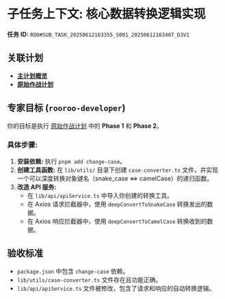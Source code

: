 # 子任务上下文: 核心数据转换逻辑实现

**任务 ID:** `ROO#SUB_TASK_20250612163355_S001_20250612163407_D3V1`

## 关联计划

*   [**主计划概览**](../../plans/ROO#TASK_20250612163355_A4B5C6_plan_overview.md)
*   [**原始作战计划**](../../../data-refactor-plan.md)

## 专家目标 (`rooroo-developer`)

你的目标是执行 [原始作战计划](../../../data-refactor-plan.md) 中的 **Phase 1** 和 **Phase 2**。

### 具体步骤:

1.  **安装依赖:** 执行 `pnpm add change-case`。
2.  **创建工具函数:** 在 `lib/utils/` 目录下创建 `case-converter.ts` 文件，并实现一个可以深度转换对象键名（snake_case <=> camelCase）的递归函数。
3.  **改造 API 服务:**
    *   在 `lib/api/apiService.ts` 中导入你创建的转换工具。
    *   在 Axios 请求拦截器中，使用 `deepConvertToSnakeCase` 转换发出的数据。
    *   在 Axios 响应拦截器中，使用 `deepConvertToCamelCase` 转换收到的数据。

## 验收标准

*   `package.json` 中包含 `change-case` 依赖。
*   `lib/utils/case-converter.ts` 文件存在且功能正确。
*   `lib/api/apiService.ts` 文件被修改，包含了请求和响应的自动转换逻辑。